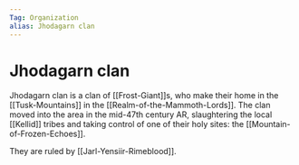 ```yaml
---
Tag: Organization
alias: Jhodagarn clan
---
```

# Jhodagarn clan
Jhodagarn clan is a clan of [[Frost-Giant]]s, who make their home in the [[Tusk-Mountains]] in the [[Realm-of-the-Mammoth-Lords]]. The clan moved into the area in the mid-47th century AR, slaughtering the local [[Kellid]] tribes and taking control of one of their holy sites: the [[Mountain-of-Frozen-Echoes]]. 

They are ruled by [[Jarl-Yensiir-Rimeblood]].